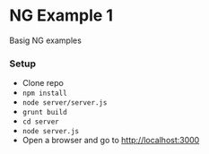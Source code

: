 # NG Example 1

Basig NG examples

### Setup

* Clone repo
* ```npm install```
* ```node server/server.js```
* ```grunt build```
* ```cd server```
* ```node server.js```
* Open a browser and go to [http://localhost:3000](http://localhost:3000)